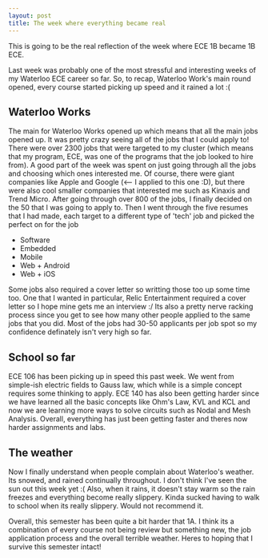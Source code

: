 ```yaml
---
layout: post
title: The week where everything became real
---
```


This is going to be the real reflection of the week where ECE 1B became 1B ECE.

Last week was probably one of the most stressful and interesting weeks of my Waterloo ECE career so far. So, to recap, Waterloo Work's main round opened, every course started picking up speed and it rained a lot :(

## Waterloo Works
The main for Waterloo Works opened up which means that all the main jobs opened up. It was pretty crazy seeing all of the jobs that I could apply to! There were over 2300 jobs that were targeted to my cluster (which means that my program, ECE, was one of the programs that the job looked to hire from). A good part of the week was spent on just going through all the jobs and choosing which ones interested me. Of course, there were giant companies like Apple and Google (<-- I applied to this one :D), but there were also cool smaller companies that interested me such as Kinaxis and Trend Micro. After going through over 800 of the jobs, I finally decided on the 50 that I was going to apply to. Then I went through the five resumes that I had made, each target to a different type of 'tech' job and picked the perfect on for the job
* Software
* Embedded
* Mobile
* Web + Android
* Web + iOS

Some jobs also required a cover letter so writting those too up some time too. One that I wanted in particular, Relic Entertainment required a cover letter so I hope mine gets me an interview :/
Its also a pretty nerve racking process since you get to see how many other people applied to the same jobs that you did. Most of the jobs had 30-50 applicants per job spot so my confidence definately isn't very high so far.

## School so far
ECE 106 has been picking up in speed this past week. We went from simple-ish electric fields to Gauss law, which while is a simple concept requires some thinking to apply. ECE 140 has also been getting harder since we have learned all the basic concepts like Ohm's Law, KVL and KCL and now we are learning more ways to solve circuits such as Nodal and Mesh Analysis. Overall, everything has just been getting faster and theres now harder assignments and labs.

## The weather
Now I finally understand when people complain about Waterloo's weather. Its snowed, and rained continually throughout. I don't think I've seen the sun out this week yet :( Also, when it rains, it doesn't stay warm so the rain freezes and everything become really slippery. Kinda sucked having to walk to school when its really slippery. Would not recommend it. 

Overall, this semester has been quite a bit harder that 1A. I think its a combination of every course not being review but something new, the job application process and the overall terrible weather. Heres to hoping that I survive this semester intact!
